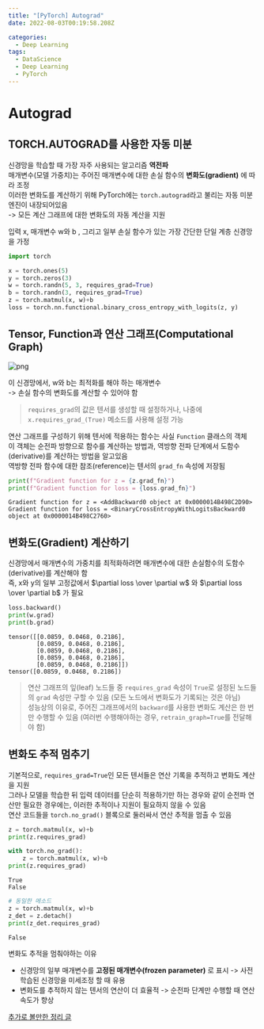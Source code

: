 ```yaml
---
title: "[PyTorch] Autograd"
date: 2022-08-03T00:19:58.208Z

categories:
  - Deep Learning
tags:
  - DataScience
  - Deep Learning
  - PyTorch
---
```


# Autograd
## TORCH.AUTOGRAD를 사용한 자동 미분
신경망을 학습할 때 가장 자주 사용되는 알고리즘 **역전파**  
매개변수(모델 가중치)는 주어진 매개변수에 대한 손실 함수의 **변화도(gradient)** 에 따라 조정  
이러한 변화도를 계산하기 위해 PyTorch에는 `torch.autograd`라고 불리는 자동 미분 엔진이 내장되어있음  
-> 모든 계산 그래프에 대한 변화도의 자동 계산을 지원  

입력 x, 매개변수 w와 b , 그리고 일부 손실 함수가 있는 가장 간단한 단일 계층 신경망을 가정


```python
import torch

x = torch.ones(5)
y = torch.zeros(3)
w = torch.randn(5, 3, requires_grad=True)
b = torch.randn(3, requires_grad=True)
z = torch.matmul(x, w)+b
loss = torch.nn.functional.binary_cross_entropy_with_logits(z, y)
```

## Tensor, Function과 연산 그래프(Computational Graph)

![png](https://tutorials.pytorch.kr/_images/comp-graph.png)

이 신경망에서, w와 b는 최적화를 해야 하는 매개변수  
-> 손실 함수의 변화도를 계산할 수 있어야 함

> `requires_grad`의 값은 텐서를 생성할 때 설정하거나, 나중에 `x.requires_grad_(True)` 메소드를 사용해 설정 가능

연산 그래프를 구성하기 위해 텐서에 적용하는 함수는 사실 `Function` 클래스의 객체  
이 객체는 순전파 방향으로 함수를 계산하는 방법과, 역방향 전파 단계에서 도함수(derivative)를 계산하는 방법을 알고있음  
역방향 전파 함수에 대한 참조(reference)는 텐서의 `grad_fn` 속성에 저장됨


```python
print(f"Gradient function for z = {z.grad_fn}")
print(f"Gradient function for loss = {loss.grad_fn}")
```

    Gradient function for z = <AddBackward0 object at 0x0000014B498C2D90>
    Gradient function for loss = <BinaryCrossEntropyWithLogitsBackward0 object at 0x0000014B498C2760>
    

## 변화도(Gradient) 계산하기
신경망에서 매개변수의 가중치를 최적화하려면 매개변수에 대한 손실함수의 도함수(derivative)를 계산해야 함  
즉, x와 y의 일부 고정값에서 $\partial loss \over \partial w$ 와 $\partial loss \over \partial b$ 가 필요


```python
loss.backward()
print(w.grad)
print(b.grad)
```

    tensor([[0.0859, 0.0468, 0.2186],
            [0.0859, 0.0468, 0.2186],
            [0.0859, 0.0468, 0.2186],
            [0.0859, 0.0468, 0.2186],
            [0.0859, 0.0468, 0.2186]])
    tensor([0.0859, 0.0468, 0.2186])
    

> 연산 그래프의 잎(leaf) 노드들 중 `requires_grad` 속성이 `True`로 설정된 노드들의 `grad` 속성만 구할 수 있음 (모든 노드에서 변화도가 기록되는 것은 아님)  
> 성능상의 이유로, 주어진 그래프에서의 `backward`를 사용한 변화도 계산은 한 번만 수행할 수 있음 (여러번 수행해야하는 경우, `retrain_graph=True`를 전달해야 함)

## 변화도 추적 멈추기
기본적으로, `requires_grad=True`인 모든 텐서들은 연산 기록을 추적하고 변화도 계산을 지원  
그러나 모델을 학습한 뒤 입력 데이터를 단순히 적용하기만 하는 경우와 같이 순전파 연산만 필요한 경우에는, 이러한 추적이나 지원이 필요하지 않을 수 있음  
연산 코드들을 `torch.no_grad()` 블록으로 둘러싸서 연산 추적을 멈출 수 있음


```python
z = torch.matmul(x, w)+b
print(z.requires_grad)

with torch.no_grad():
    z = torch.matmul(x, w)+b
print(z.requires_grad)
```

    True
    False
    


```python
# 동일한 메소드
z = torch.matmul(x, w)+b
z_det = z.detach()
print(z_det.requires_grad)
```

    False
    

변화도 추적을 멈춰야하는 이유
- 신경망의 일부 매개변수를 **고정된 매개변수(frozen parameter)** 로 표시 -> 사전 학습된 신경망을 미세조정 할 때 유용
- 변화도를 추적하지 않는 텐서의 연산이 더 효율적 -> 순전파 단계만 수행할 때 연산 속도가 향상

[추가로 볼만한 정리 글](https://nuyhc.github.io/deep%20learning/02_Pytorch_Introduction_Variable/)
